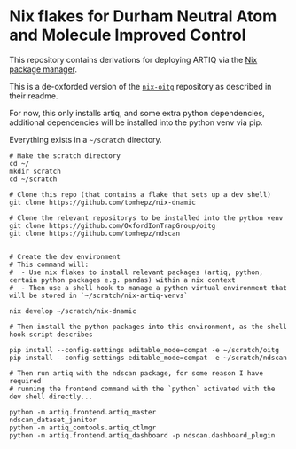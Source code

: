 Nix flakes for Durham Neutral Atom and Molecule Improved Control
==========================================================

This repository contains derivations for deploying ARTIQ via the
[Nix package manager](https://nixos.org/download/).

This is a de-oxforded version of the [`nix-oitg`](https://github.com/OxfordIonTrapGroup/nix-oitg.git) repository as described in their readme.

For now, this only installs artiq, and some extra python dependencies, additional dependencies will be installed into the python venv via pip.

Everything exists in a `~/scratch` directory.

```
# Make the scratch directory
cd ~/
mkdir scratch
cd ~/scratch

# Clone this repo (that contains a flake that sets up a dev shell)
git clone https://github.com/tomhepz/nix-dnamic

# Clone the relevant repositorys to be installed into the python venv
git clone https://github.com/OxfordIonTrapGroup/oitg
git clone https://github.com/tomhepz/ndscan


# Create the dev environment
# This command will:
#  - Use nix flakes to install relevant packages (artiq, python, certain python packages e.g. pandas) within a nix context
#  - Then use a shell hook to manage a python virtual environment that will be stored in `~/scratch/nix-artiq-venvs`

nix develop ~/scratch/nix-dnamic

# Then install the python packages into this environment, as the shell hook script describes

pip install --config-settings editable_mode=compat -e ~/scratch/oitg
pip install --config-settings editable_mode=compat -e ~/scratch/ndscan

# Then run artiq with the ndscan package, for some reason I have required
# running the frontend command with the `python` activated with the dev shell directly...

python -m artiq.frontend.artiq_master
ndscan_dataset_janitor 
python -m artiq_comtools.artiq_ctlmgr
python -m artiq.frontend.artiq_dashboard -p ndscan.dashboard_plugin
```


